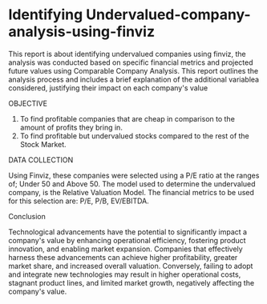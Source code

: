 # Identifying Undervalued-company-analysis-using-finviz

This report is about identifying undervalued companies using finviz, 
the analysis was conducted based on specific financial metrics and projected 
future values using Comparable Company Analysis. This report outlines the analysis 
process and includes a brief explanation of the additional variablea considered, 
justifying their impact on each company's value

OBJECTIVE

1. To find profitable companies that are cheap in comparison to the amount of profits they bring in.
2. To find profitable but undervalued stocks compared to the rest of the Stock Market.

DATA COLLECTION

Using Finviz, these companies were selected using a P/E ratio at the ranges of; Under 50 and
Above 50. The model used to determine the undervalued company, is the Relative Valuation
Model. The financial metrics to be used for this selection are: P/E, P/B, EV/EBITDA. 

Conclusion

Technological advancements have the potential to significantly impact a company's value by enhancing
operational efficiency, fostering product innovation, and enabling market expansion. Companies that
effectively harness these advancements can achieve higher profitability, greater market share, and
increased overall valuation. Conversely, failing to adopt and integrate new technologies may result in
higher operational costs, stagnant product lines, and limited market growth, negatively affecting the
company's value.
